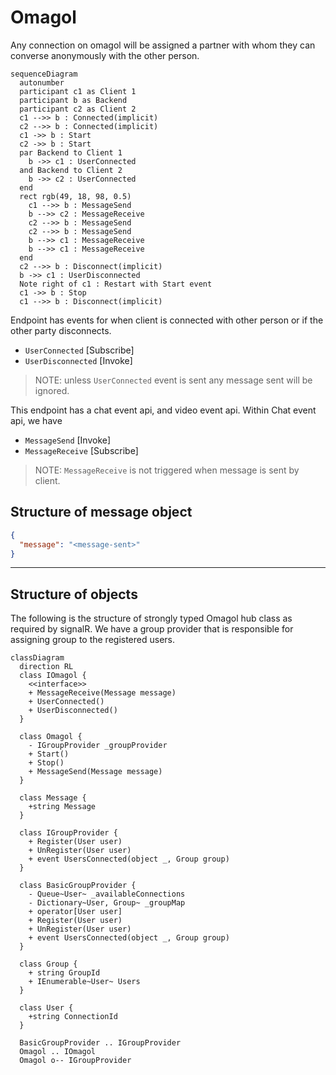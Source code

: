 # Omagol

Any connection on omagol will be assigned a partner with whom they can converse anonymously with the other person.

```mermaid
sequenceDiagram
  autonumber
  participant c1 as Client 1
  participant b as Backend
  participant c2 as Client 2
  c1 -->> b : Connected(implicit)
  c2 -->> b : Connected(implicit)
  c1 ->> b : Start 
  c2 ->> b : Start
  par Backend to Client 1
    b ->> c1 : UserConnected
  and Backend to Client 2
    b ->> c2 : UserConnected
  end
  rect rgb(49, 18, 98, 0.5)
    c1 -->> b : MessageSend
    b -->> c2 : MessageReceive 
    c2 -->> b : MessageSend
    c2 -->> b : MessageSend
    b -->> c1 : MessageReceive 
    b -->> c1 : MessageReceive 
  end
  c2 -->> b : Disconnect(implicit)
  b ->> c1 : UserDisconnected
  Note right of c1 : Restart with Start event
  c1 ->> b : Stop
  c1 -->> b : Disconnect(implicit)
```
Endpoint has events for when client is connected with other person or if the other party disconnects.
- `UserConnected` [Subscribe]
- `UserDisconnected` [Invoke]

> NOTE: unless `UserConnected` event is sent any message sent will be ignored.

This endpoint has a chat event api, and video event api.
Within Chat event api, we have 
- `MessageSend` [Invoke]
- `MessageReceive` [Subscribe]


> NOTE: `MessageReceive` is not triggered when message is sent by client.

## Structure of message object

```json
{
  "message": "<message-sent>"
}
```

---

## Structure of objects

The following is the structure of strongly typed Omagol hub class as required by signalR. We have a group provider that is responsible for assigning group to the registered users.

```mermaid
classDiagram 
  direction RL
  class IOmagol {
    <<interface>>
    + MessageReceive(Message message)
    + UserConnected()
    + UserDisconnected()
  }

  class Omagol {
    - IGroupProvider _groupProvider
    + Start()
    + Stop()
    + MessageSend(Message message)
  }
  
  class Message {
    +string Message
  }

  class IGroupProvider {
    + Register(User user)
    + UnRegister(User user)
    + event UsersConnected(object _, Group group)
  }

  class BasicGroupProvider {
    - Queue~User~ _availableConnections
    - Dictionary~User, Group~ _groupMap
    + operator[User user]
    + Register(User user)
    + UnRegister(User user)
    + event UsersConnected(object _, Group group)
  }

  class Group {
    + string GroupId
    + IEnumerable~User~ Users
  }
  
  class User {
    +string ConnectionId
  }

  BasicGroupProvider .. IGroupProvider
  Omagol .. IOmagol
  Omagol o-- IGroupProvider
  

```


